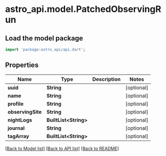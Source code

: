 # astro_api.model.PatchedObservingRun

## Load the model package
```dart
import 'package:astro_api/api.dart';
```

## Properties
Name | Type | Description | Notes
------------ | ------------- | ------------- | -------------
**uuid** | **String** |  | [optional] 
**name** | **String** |  | [optional] 
**profile** | **String** |  | [optional] 
**observingSite** | **String** |  | [optional] 
**nightLogs** | **BuiltList&lt;String&gt;** |  | [optional] 
**journal** | **String** |  | [optional] 
**tagArray** | **BuiltList&lt;String&gt;** |  | [optional] 

[[Back to Model list]](../README.md#documentation-for-models) [[Back to API list]](../README.md#documentation-for-api-endpoints) [[Back to README]](../README.md)


